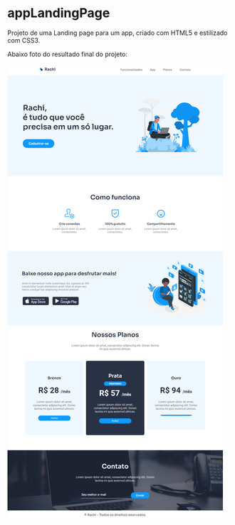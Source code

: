 # appLandingPage
Projeto de uma Landing page para um app, criado com HTML5 e estilizado com CSS3.

Abaixo foto do resultado final do projeto:

![pic](https://github.com/anaclwra/appLandingPage/blob/master/rachi-picture.png)

